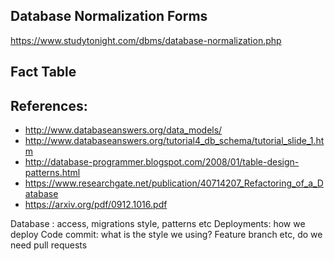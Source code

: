 ## Database Normalization Forms

https://www.studytonight.com/dbms/database-normalization.php

## Fact Table


## References:

- http://www.databaseanswers.org/data_models/
- http://www.databaseanswers.org/tutorial4_db_schema/tutorial_slide_1.htm
- http://database-programmer.blogspot.com/2008/01/table-design-patterns.html
- https://www.researchgate.net/publication/40714207_Refactoring_of_a_Database
- https://arxiv.org/pdf/0912.1016.pdf



Database : access, migrations style, patterns etc
Deployments: how we deploy
Code commit: what is the style we using? Feature branch etc, do we need pull requests



